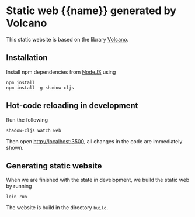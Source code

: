# Static web {{name}} generated by Volcano

This static website is based on the library [Volcano](https://github.com/OrgPad-com/volcano).

## Installation

Install npm dependencies from [NodeJS](https://nodejs.org/en/) using

```shell
npm install
npm install -g shadow-cljs
```

## Hot-code reloading in development

Run the following

```shell
shadow-cljs watch web
```

Then open [http://localhost:3500](http://localhost:3500), all changes in the code are immediately shown.

## Generating static website

When we are finished with the state in development, we build the static web by running

```shell
lein run
```

The website is build in the directory `build`.
